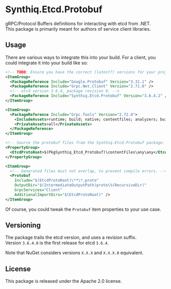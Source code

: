 # Synthiq.Etcd.Protobuf

gRPC/Protocol Buffers definitions for interacting with etcd from .NET. \
This package is primarily meant for authors of service client libraries.

## Usage

There are various ways to integrate this into your build.
For a client, you could integrate it into your build like so:

```xml
<!-- TODO: Ensure you have the correct (latest?) versions for your project. -->
<ItemGroup>
  <PackageReference Include="Google.Protobuf" Version="3.31.1" />
  <PackageReference Include="Grpc.Net.Client" Version="2.71.0" />
  <!-- etcd version 3.6.4, package revision 0. -->
  <PackageReference Include="Synthiq.Etcd.Protobuf" Version="3.6.4.2" />
</ItemGroup>

<ItemGroup>
  <PackageReference Include="Grpc.Tools" Version="2.72.0">
    <IncludeAssets>runtime; build; native; contentfiles; analyzers; buildtransitive</IncludeAssets>
    <PrivateAssets>all</PrivateAssets>
  </PackageReference>
</ItemGroup>

<!-- Source the protobuf files from the Synthiq.Etcd.Protobuf package. -->
<PropertyGroup>
  <EtcdProtoRoot>$(PkgSynthiq_Etcd_Protobuf)\contentFiles\any\any</EtcdProtoRoot>
</PropertyGroup>

<ItemGroup>
  <!-- Generated files must not overlap, to prevent compile errors. -->
  <Protobuf
    Include="$(EtcdProtoRoot)\**\*.proto"
    OutputDir="$(IntermediateOutputPath)proto\%(RecursiveDir)"
    GrpcServices="Client"
    AdditionalImportDirs="$(EtcdProtoRoot)" />
</ItemGroup>
```

Of course, you could tweak the `Protobuf` item properties to your use case.

## Versioning

The package trails the etcd version, and uses a revision suffix. \
Version `3.6.4.0` is the first release for etcd `3.6.4`.

Note that NuGet considers versions `X.X.X` and `X.X.X.0` equivalent.

## License

This package is released under the Apache 2.0 license.
